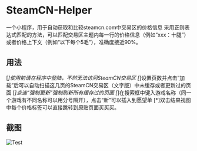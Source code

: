 # SteamCN-Helper
一个小程序，用于自动获取和比较steamcn.com中交易区的价格信息
采用正则表达式匹配的方法，可以匹配交易区主题内每一行的价格信息（例如“xxx：十腿”）或者价格上下文（例如“以下每个5毛”），准确度接近90%。

## 用法
[*]使用前请在程序中登陆，不然无法访问SteamCN交易区
[*]设置页数并点击“加载”后可以自动扫描这几页的SteamCN交易区（文字版）中未缓存或者更新过的页面
[*]点选“强制更新”强制刷新所有缓存过的页面
[*]在搜索框中键入游戏名称（同一个游戏有不同名称可以用分号隔开），点击“新”可以插入到愿望单
[*]双击结果视图中每个价格标签可以直接跳转到原贴页面买买买。

## 截图
![Test](https://www.baidu.com/img/bd_logo1.png)